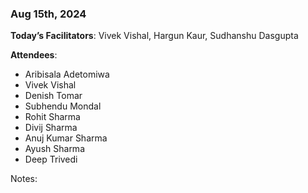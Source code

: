 ### Aug 15th, 2024

**Today’s Facilitators**: Vivek Vishal, Hargun Kaur, Sudhanshu Dasgupta


**Attendees**: 
- Aribisala Adetomiwa
- Vivek Vishal
- Denish Tomar
- Subhendu Mondal
- Rohit Sharma
- Divij Sharma
- Anuj Kumar Sharma
- Ayush Sharma
- Deep Trivedi


Notes:
